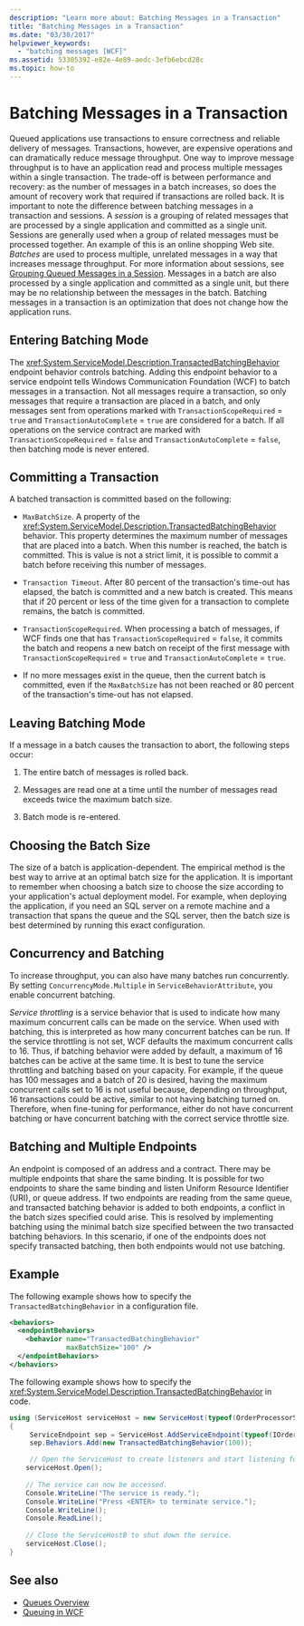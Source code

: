 ```yaml
---
description: "Learn more about: Batching Messages in a Transaction"
title: "Batching Messages in a Transaction"
ms.date: "03/30/2017"
helpviewer_keywords: 
  - "batching messages [WCF]"
ms.assetid: 53305392-e82e-4e89-aedc-3efb6ebcd28c
ms.topic: how-to
---
```

# Batching Messages in a Transaction

Queued applications use transactions to ensure correctness and reliable delivery of messages. Transactions, however, are expensive operations and can dramatically reduce message throughput. One way to improve message throughput is to have an application read and process multiple messages within a single transaction. The trade-off is between performance and recovery: as the number of messages in a batch increases, so does the amount of recovery work that required if transactions are rolled back. It is important to note the difference between batching messages in a transaction and sessions. A *session* is a grouping of related messages that are processed by a single application and committed as a single unit. Sessions are generally used when a group of related messages must be processed together. An example of this is an online shopping Web site. *Batches* are used to process multiple, unrelated messages in a way that increases message throughput. For more information about sessions, see [Grouping Queued Messages in a Session](grouping-queued-messages-in-a-session.md). Messages in a batch are also processed by a single application and committed as a single unit, but there may be no relationship between the messages in the batch. Batching messages in a transaction is an optimization that does not change how the application runs.  
  
## Entering Batching Mode  

 The <xref:System.ServiceModel.Description.TransactedBatchingBehavior> endpoint behavior controls batching. Adding this endpoint behavior to a service endpoint tells Windows Communication Foundation (WCF) to batch messages in a transaction. Not all messages require a transaction, so only messages that require a transaction are placed in a batch, and only messages sent from operations marked with `TransactionScopeRequired` = `true` and `TransactionAutoComplete` = `true` are considered for a batch. If all operations on the service contract are marked with `TransactionScopeRequired` = `false` and `TransactionAutoComplete` = `false`, then batching mode is never entered.  
  
## Committing a Transaction  

 A batched transaction is committed based on the following:  
  
- `MaxBatchSize`. A property of the <xref:System.ServiceModel.Description.TransactedBatchingBehavior> behavior. This property determines the maximum number of messages that are placed into a batch. When this number is reached, the batch is committed. This is value is not a strict limit, it is possible to commit a batch before receiving this number of messages.  
  
- `Transaction Timeout`. After 80 percent of the transaction's time-out has elapsed, the batch is committed and a new batch is created. This means that if 20 percent or less of the time given for a transaction to complete remains, the batch is committed.  
  
- `TransactionScopeRequired`. When processing a batch of messages, if WCF finds one that has `TransactionScopeRequired` = `false`, it commits the batch and reopens a new batch on receipt of the first message with `TransactionScopeRequired` = `true` and `TransactionAutoComplete` = `true`.  
  
- If no more messages exist in the queue, then the current batch is committed, even if the `MaxBatchSize` has not been reached or 80 percent of the transaction's time-out has not elapsed.  
  
## Leaving Batching Mode  

 If a message in a batch causes the transaction to abort, the following steps occur:  
  
1. The entire batch of messages is rolled back.  
  
2. Messages are read one at a time until the number of messages read exceeds twice the maximum batch size.  
  
3. Batch mode is re-entered.  
  
## Choosing the Batch Size  

 The size of a batch is application-dependent. The empirical method is the best way to arrive at an optimal batch size for the application. It is important to remember when choosing a batch size to choose the size according to your application's actual deployment model. For example, when deploying the application, if you need an SQL server on a remote machine and a transaction that spans the queue and the SQL server, then the batch size is best determined by running this exact configuration.  
  
## Concurrency and Batching  

 To increase throughput, you can also have many batches run concurrently. By setting `ConcurrencyMode.Multiple` in `ServiceBehaviorAttribute`, you enable concurrent batching.  
  
 *Service throttling* is a service behavior that is used to indicate how many maximum concurrent calls can be made on the service. When used with batching, this is interpreted as how many concurrent batches can be run. If the service throttling is not set, WCF defaults the maximum concurrent calls to 16. Thus, if batching behavior were added by default, a maximum of 16 batches can be active at the same time. It is best to tune the service throttling and batching based on your capacity. For example, if the queue has 100 messages and a batch of 20 is desired, having the maximum concurrent calls set to 16 is not useful because, depending on throughput, 16 transactions could be active, similar to not having batching turned on. Therefore, when fine-tuning for performance, either do not have concurrent batching or have concurrent batching with the correct service throttle size.  
  
## Batching and Multiple Endpoints  

 An endpoint is composed of an address and a contract. There may be multiple endpoints that share the same binding. It is possible for two endpoints to share the same binding and listen Uniform Resource Identifier (URI), or queue address. If two endpoints are reading from the same queue, and transacted batching behavior is added to both endpoints, a conflict in the batch sizes specified could arise. This is resolved by implementing batching using the minimal batch size specified between the two transacted batching behaviors. In this scenario, if one of the endpoints does not specify transacted batching, then both endpoints would not use batching.  
  
## Example  

 The following example shows how to specify the `TransactedBatchingBehavior` in a configuration file.  
  
```xml  
<behaviors>
  <endpointBehaviors>
    <behavior name="TransactedBatchingBehavior"
              maxBatchSize="100" />
  </endpointBehaviors>
</behaviors>
```  
  
 The following example shows how to specify the <xref:System.ServiceModel.Description.TransactedBatchingBehavior> in code.  
  
```csharp
using (ServiceHost serviceHost = new ServiceHost(typeof(OrderProcessorService)))
{
     ServiceEndpoint sep = ServiceHost.AddServiceEndpoint(typeof(IOrderProcessor), new NetMsmqBinding(), "net.msmq://localhost/private/ServiceModelSamplesTransacted");
     sep.Behaviors.Add(new TransactedBatchingBehavior(100));

     // Open the ServiceHost to create listeners and start listening for messages.
    serviceHost.Open();
  
    // The service can now be accessed.
    Console.WriteLine("The service is ready.");
    Console.WriteLine("Press <ENTER> to terminate service.");
    Console.WriteLine();
    Console.ReadLine();
  
    // Close the ServiceHostB to shut down the service.
    serviceHost.Close();
}  
```  
  
## See also

- [Queues Overview](queues-overview.md)
- [Queuing in WCF](queuing-in-wcf.md)
